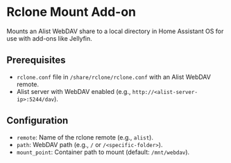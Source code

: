 # Rclone Mount Add-on
Mounts an Alist WebDAV share to a local directory in Home Assistant OS for use with add-ons like Jellyfin.

## Prerequisites
- `rclone.conf` file in `/share/rclone/rclone.conf` with an Alist WebDAV remote.
- Alist server with WebDAV enabled (e.g., `http://<alist-server-ip>:5244/dav`).

## Configuration
- `remote`: Name of the rclone remote (e.g., `alist`).
- `path`: WebDAV path (e.g., `/` or `/<specific-folder>`).
- `mount_point`: Container path to mount (default: `/mnt/webdav`).
